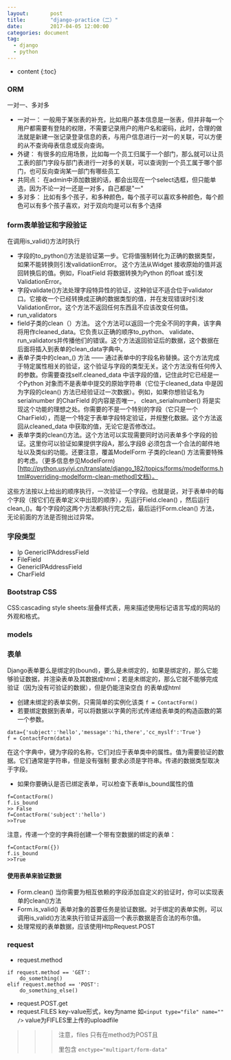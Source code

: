 ```yaml
---
layout:       post
title:        "django-practice（二）"
date:         2017-04-05 12:00:00
categories: document
tag:
  - django
  - python
---
```


* content
{:toc}


### ORM
 一对一、多对多
+ 一对一： 一般用于某张表的补充，比如用户基本信息是一张表，但并非每一个用户都需要有登陆的权限，不需要记录用户的用户名和密码，此时，合理的做法就是新建一张记录登录信息的表，与用户信息进行一对一的关联，可以方便的从不查询母表信息或反向查询。
+ 外键： 有很多的应用场景，比如每一个员工归属于一个部门，那么就可以让员工表的部门字段与部门表进行一对多的关联，可以查询到一个员工属于哪个部门，也可反向查询某一部门有哪些员工
+ 共同点： 在admin中添加数据的话，都会出现在一个select选框，但只能单选，因为不论一对一还是一对多，自己都是"一"
+ 多对多： 比如有多个孩子，和多种颜色，每个孩子可以喜欢多种颜色，每个颜色可以有多个孩子喜欢，对于双向均是可以有多个选择

### form表单验证和字段验证
在调用is_valid()方法时执行
+ 字段的to_python()方法是验证第一步。它将值强制转化为正确的数据类型，如果不能转换则引发validatiionError。 这个方法从Widget 接收原始的值并返回转换后的值。例如，FloatField 将数据转换为Python 的float 或引发ValidationError。
+ 字段validate()方法处理字段特异性的验证，这种验证不适合位于validator口。它接收一个已经转换成正确的数据类型的值，并在发现错误时引发ValidationError。这个方法不返回任何东西且不应该改变任何值。
+ run_validators
+ field子类的clean（）方法。 这个方法可以返回一个完全不同的字典，该字典将用作cleaned_data。它负责以正确的顺序to_python、 validate、 run_validators并传播他们的错误。这个方法返回验证后的数据，这个数据在后面将插入到表单的clean_data字典中。
+ 表单子类中的clean_<fieldname>() 方法 —— <fieldname> 通过表单中的字段名称替换。这个方法完成于特定属性相关的验证，这个验证与字段的类型无关。这个方法没有任何传入的参数。你需要查找self.cleaned_data 中该字段的值，记住此时它已经是一个Python 对象而不是表单中提交的原始字符串（它位于cleaned_data 中是因为字段的clean() 方法已经验证过一次数据）。例如，如果你想验证名为serialnumber 的CharField 的内容是否唯一， clean_serialnumber() 将是实现这个功能的理想之处。你需要的不是一个特别的字段（它只是一个CharField），而是一个特定于表单字段特定验证，并规整化数据。这个方法返回从cleaned_data 中获取的值，无论它是否修改过。
+ 表单字类的clean()方法。这个方法可以实现需要同时访问表单多个字段的验证。这里你可以验证如果提供字段A，那么字段B 必须包含一个合法的邮件地址以及类似的功能。还要注意，覆盖ModelForm 子类的clean() 方法需要特殊的考虑。（更多信息参见ModelForm) [http://python.usyiyi.cn/translate/django_182/topics/forms/modelforms.html#overriding-modelform-clean-method]文档）。

这些方法按以上给出的顺序执行，一次验证一个字段。也就是说，对于表单中的每个字段（按它们在表单定义中出现的顺序），先运行Field.clean() ，然后运行clean_<fieldname>()。每个字段的这两个方法都执行完之后，最后运行Form.clean() 方法，无论前面的方法是否抛出过异常。

### 字段类型

+ Ip GenericIPAddressField
+ FileField
+ GenericIPAddressField
+ CharField


### Bootstrap CSS
CSS:cascading style sheets:层叠样式表，用来描述使用标记语言写成的网站的外观和格式。

### models
### 表单
Django表单要么是绑定的(bound)，要么是未绑定的，如果是绑定的，那么它能够验证数据，并渲染表单及其数据成html；若是未绑定的，那么它就不能够完成验证（因为没有可验证的数据），但是仍能渲染空白 的表单成html
+ 创建未绑定的表单实例，只需简单的实例化该类 `f = ContactForm()`
+ 若要绑定数据到表单，可以将数据以字黄的形式传递给表单类的构造函数的第一个参数。
```
data={'subject':'hello','message':'hi,there','cc_myslf':'True'}
f = ContactForm(data)
```
在这个字典中，键为字段的名称，它们对应于表单类中的属性。值为需要验证的数据。它们通常是字符串，但是没有强制 要求必须是字符串。传递的数据类型取决于字段。
+ 如果你要确认是否已绑定表单，可以检查下表单is_bound属性的值
```
f=ContactForm()
f.is_bound
>> False
f=ContactForm('subject':'hello')
>>True
```
注意，传递一个空的字典将创建一个带有空数据的绑定的表单：
```
f=ContactForm({})
f.is_bound
>>True
```
#### 使用表单来验证数据
+ Form.clean()
当你需要为相互依赖的字段添加自定义的验证时，你可以实现表单的clean()方法
+ Form.is_valid()
表单对象的首要任务是验证数据。对于绑定的表单实例，可以调用is_valid()方法来执行验证并返回一个表示数据是否合法的布尔值。
+ 处理常规的表单数据，应该使用HttpRequest.POST
### request
+ request.method
```
if request.method == 'GET':
    do_something()
elif request.method == 'POST':
    do_something_else()
```
+ request.POST.get
+ request.FILES
key-value形式，key为name 如```<input type="file" name="" />``` value为FIFLES里上传的uploadfile
>>> 注意，files 只有在method为POST且<form>里包含 ```enctype="multipart/form-data"```
